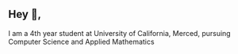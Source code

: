 ## Hey :wave:,

I am a 4th year student at University of California, Merced, pursuing Computer Science and Applied Mathematics
